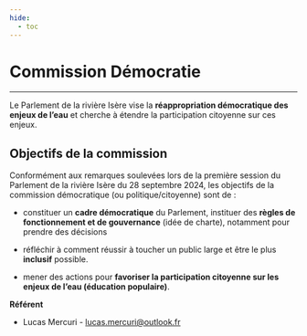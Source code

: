 ```yaml
---
hide:
  - toc
---
```


# Commission Démocratie

---
Le Parlement de la rivière Isère vise la **réappropriation démocratique des enjeux de l’eau** et cherche à étendre la participation citoyenne sur ces enjeux.

## Objectifs de la commission

Conformément aux remarques soulevées lors de la première session du Parlement de la rivière Isère du 28 septembre 2024, les objectifs de la commission démocratique (ou politique/citoyenne) sont de : 

- constituer un **cadre démocratique** du Parlement, instituer des **règles de fonctionnement et de gouvernance** (idée de charte), notamment pour prendre des décisions

- réfléchir à comment réussir à toucher un public large et être le plus **inclusif** possible.

- mener des actions pour **favoriser la participation citoyenne sur les enjeux de l’eau (éducation populaire)**.

**Référent**

* Lucas Mercuri - lucas.mercuri@outlook.fr

